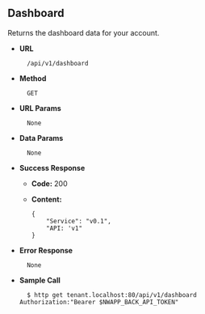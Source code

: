 ## Dashboard
Returns the dashboard data for your account.

* **URL**

        /api/v1/dashboard


* **Method**

        GET


* **URL Params**

        None


* **Data Params**

        None


* **Success Response**

    * **Code:** 200
    * **Content:**

        ```
        {
            "Service": "v0.1",
            "API: 'v1"
        }
        ```


* **Error Response**

        None


* **Sample Call**

        $ http get tenant.localhost:80/api/v1/dashboard Authorization:"Bearer $NWAPP_BACK_API_TOKEN"
